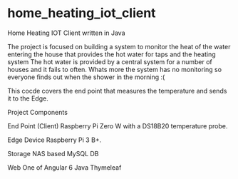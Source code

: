 # home_heating_iot_client
Home Heating IOT Client written in Java

The project is focused on building a system to monitor the heat of the water entering the house that provides the hot water for taps and the heating system
The hot water is provided by a central system for a number of houses and it fails to often. Whats more the system has no monitoring so everyone finds out when the shower in the morning :(

This cocde covers the end point that measures the temperature and sends it to the Edge.

Project Components

End Point (Client)
  Raspberry Pi Zero W with a DS18B20 temperature probe.
  
Edge Device
  Raspberry Pi 3 B+.
  
Storage
  NAS based MySQL DB
  
Web
  One of
    Angular 6
    Java Thymeleaf
